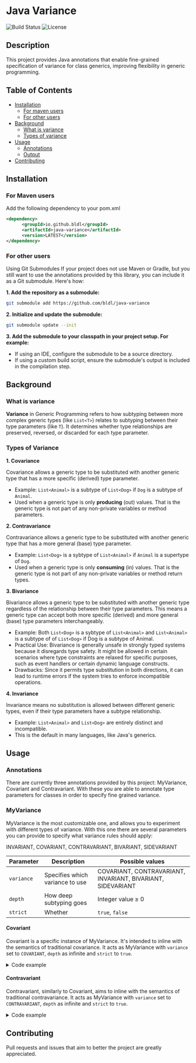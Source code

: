 # Java Variance

![Build Status](https://img.shields.io/github/workflow/status/bldl/java-variance/maven) ![License](https://img.shields.io/github/license/bldl/java-variance)

## Description

This project provides Java annotations that enable fine-grained specification of variance for class generics, improving flexibility in generic programming.

## Table of Contents

- [Installation](#installation)
  - [For maven users](#for-maven-users)
  - [For other users](#for-other-users)
- [Background](#background)
  - [What is variance](#what-is-variance)
  - [Types of variance](#types-of-variance)
- [Usage](#usage)
  - [Annotations](#annotations)
  - [Output](#output)
- [Contributing](#contributing)

## Installation

### For Maven users

Add the following dependency to your pom.xml

```xml
<dependency>
      <groupId>io.github.bldl</groupId>
      <artifactId>java-variance</artifactId>
      <version>LATEST</version>
</dependency>
```

### For other users

Using Git Submodules
If your project does not use Maven or Gradle, but you still want to use the annotations provided by this library, you can include it as a Git submodule. Here's how:

**1. Add the repository as a submodule:**

```sh
git submodule add https://github.com/bldl/java-variance
```

**2. Initialize and update the submodule:**

```sh
git submodule update --init
```

**3. Add the submodule to your classpath in your project setup. For example:**

- If using an IDE, configure the submodule to be a source directory.
- If using a custom build script, ensure the submodule's output is included in the compilation step.

## Background

### What is variance

**Variance** in Generic Programming refers to how subtyping between more complex generic types (like `List<T>`) relates to subtyping between their type parameters (like `T`). It determines whether type relationships are preserved, reversed, or discarded for each type parameter.

### Types of Variance

**1. Covariance**

Covariance allows a generic type to be substituted with another generic type that has a more specific (derived) type parameter.

- Example: `List<Animal>` is a subtype of `List<Dog>` if `Dog` is a subtype of `Animal`.
- Used when a generic type is only **producing** (out) values. That is the generic type is not part of any non-private variables or method parameters.

**2. Contravariance**

Contravariance allows a generic type to be substituted with another generic type that has a more general (base) type parameter.

- Example: `List<Dog>` is a sybtype of `List<Animal>` if `Animal` is a supertype of `Dog`.
- Used when a generic type is only **consuming** (in) values. That is the generic type is not part of any non-private variables or method return types.

**3. Bivariance**

Bivariance allows a generic type to be substituted with another generic type regardless of the relationship between their type parameters. This means a generic type can accept both more specific (derived) and more general (base) type parameters interchangeably.

- Example: Both `List<Dog>` is a sybtype of `List<Animal>` and `List<Animal>` is a subtype of of `List<Dog>` if Dog is a subtype of Animal.
- Practical Use: Bivariance is generally unsafe in strongly typed systems because it disregards type safety. It might be allowed in certain scenarios where type constraints are relaxed for specific purposes, such as event handlers or certain dynamic language constructs.
- Drawbacks: Since it permits type substitution in both directions, it can lead to runtime errors if the system tries to enforce incompatible operations.

**4. Invariance**

Invariance means no substitution is allowed between different generic types, even if their type parameters have a subtype relationship.

- Example: `List<Animal>` and `List<Dog>` are entirely distinct and incompatible.
- This is the default in many languages, like Java's generics.

## Usage

### Annotations

There are currently three annotations provided by this project: MyVariance, Covariant and Contravariant. With these you are able to annotate type parameters for classes in order to specify fine grained variance.

### MyVariance

MyVariance is the most customizable one, and allows you to experiment with different types of variance. With this one there are several parameters you can provide to specify what variance rules should apply:

INVARIANT,
COVARIANT,
CONTRAVARIANT,
BIVARIANT,
SIDEVARIANT

| Parameter  | Description                     | Possible values                                             |
| ---------- | ------------------------------- | ----------------------------------------------------------- |
| `variance` | Specifies which variance to use | COVARIANT, CONTRAVARIANT, INVARIANT, BIVARIANT, SIDEVARIANT |
| `depth`    | How deep subtyping goes         | Integer value ≥ 0                                           |
| `strict`   | Whether                         | `true`, `false`                                             |

#### Covariant

Covariant is a specific instance of MyVariance. It's intended to inline with the semantics of traditional covariance. It acts as MyVariance with `variance` set to `COVARIANT`, `depth` as infinite and `strict` to `true`.

<details>
  <summary>
  Code example
  </summary>

```java
public class ImmutableList<@Covariant T> {
List<T> underlyingList = new ArrayList<>();

    public ImmutableList(Iterable<T> initial) {
        initial.forEach(e -> underlyingList.add(e));
    }

    public int size() {
        return underlyingList.size();
    }

    public boolean isEmpty() {
        return size() == 0;
    }

    public boolean contains(Object o) {
        return underlyingList.contains(o);
    }

    public Iterator<T> iterator() {
        return underlyingList.iterator();
    }

    public Object[] toArray() {
        return underlyingList.toArray();
    }

    public T get(int i) {
        return underlyingList.get(i);
    }

}
```

</details>

#### Contravariant

Contravariant, similarly to Covariant, aims to inline with the semantics of traditional contravariance. It acts as MyVariance with `variance` set to `CONTRAVARIANT`, `depth` as infinite and `strict` to `true`.

<details>
  <summary>
  Code example
  </summary>

```java
class Pair<@Contravariant X, @Contravariant Y> {
    private X first;
    private Y second;

    public Pair(X first, Y second) {
        this.first = first;
        this.second = second;
    }

    public void setFirstElement(X first) {
        this.first = first;
    }

    public Y setSecondElement(Y second) {
        this.second = second;
    }
}
```

</details>

## Contributing

Pull requests and issues that aim to better the project are greatly appreciated.
